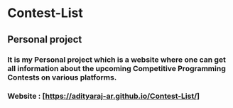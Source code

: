 # Contest-List
## Personal project
### It is my Personal project which is a website where one can get all information about the upcoming Competitive Programming Contests on various platforms.
### Website : [https://adityaraj-ar.github.io/Contest-List/]
